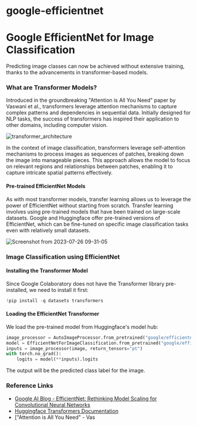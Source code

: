 # google-efficientnet
# Google EfficientNet for Image Classification

Predicting image classes can now be achieved without extensive training, thanks to the advancements in transformer-based models.

### What are Transformer Models?

Introduced in the groundbreaking "Attention is All You Need" paper by Vaswani et al., transformers leverage attention mechanisms to capture complex patterns and dependencies in sequential data. Initially designed for NLP tasks, the success of transformers has inspired their application to other domains, including computer vision.

![transformer_architecture](https://github.com/inuwamobarak/google-efficientnet/assets/65142149/0d0cf449-0a58-4a69-9244-0bdc1fc1a078)


In the context of image classification, transformers leverage self-attention mechanisms to process images as sequences of patches, breaking down the image into manageable pieces. This approach allows the model to focus on relevant regions and relationships between patches, enabling it to capture intricate spatial patterns effectively.

#### Pre-trained EfficientNet Models

As with most transformer models, transfer learning allows us to leverage the power of EfficientNet without starting from scratch. Transfer learning involves using pre-trained models that have been trained on large-scale datasets. Google and Huggingface offer pre-trained versions of EfficientNet, which can be fine-tuned on specific image classification tasks even with relatively small datasets.


![Screenshot from 2023-07-26 09-31-05](https://github.com/inuwamobarak/google-efficientnet/assets/65142149/dd71e7e6-157c-4506-b563-4d2c557e498e)

### Image Classification using EfficientNet

#### Installing the Transformer Model

Since Google Colaboratory does not have the Transformer library pre-installed, we need to install it first:

```python
!pip install -q datasets transformers
```

#### Loading the EfficientNet Transformer

We load the pre-trained model from Huggingface's model hub:

```python
image_processor = AutoImageProcessor.from_pretrained("google/efficientnet-b7")
model = EfficientNetForImageClassification.from_pretrained("google/efficientnet-b7")
inputs = image_processor(image, return_tensors="pt")
with torch.no_grad():
    logits = model(**inputs).logits
```

The output will be the predicted class label for the image.

### Reference Links
- [Google AI Blog - EfficientNet: Rethinking Model Scaling for Convolutional Neural Networks](https://ai.googleblog.com/2020/04/efficientnet-improving-accuracy-and.html)
- [Huggingface Transformers Documentation](https://huggingface.co/transformers/)
- ["Attention is All You Need" - Vas

